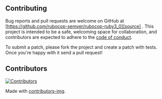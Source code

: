## Contributing

Bug reports and pull requests are welcome on GitHub at [https://github.com/rubocop-semver/rubocop-ruby3_0][source]
. This project is intended to be a safe, welcoming space for collaboration, and contributors are expected to adhere to
the [code of conduct][conduct].

To submit a patch, please fork the project and create a patch with tests. Once you're happy with it send a pull request!

## Contributors

[![Contributors](https://contrib.rocks/image?repo=rubocop-semver/rubocop-ruby3_0)][contributors]

Made with [contributors-img][contrib-rocks].

[comment]: <> (Following links are used by README, CONTRIBUTING)

[conduct]: https://github.com/rubocop-semver/rubocop-ruby3_0/blob/main/CODE_OF_CONDUCT.md

[contrib-rocks]: https://contrib.rocks

[contributors]: https://github.com/rubocop-semver/rubocop-ruby3_0/graphs/contributors

[comment]: <> (Following links are used by README, CONTRIBUTING, Homepage)

[source]: https://github.com/rubocop-semver/rubocop-ruby3_0/
